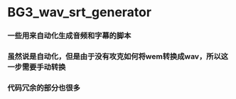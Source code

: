 # BG3_wav_srt_generator
### 一些用来自动化生成音频和字幕的脚本
### 虽然说是自动化，但是由于没有攻克如何将wem转换成wav，所以这一步需要手动转换
### 代码冗余的部分也很多
